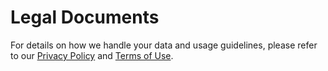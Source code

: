 # Legal Documents

For details on how we handle your data and usage guidelines, please refer to our [Privacy Policy](https://www.termsfeed.com/live/a8b6a663-608a-478d-9f75-505e88958756) and [Terms of Use](https://www.termsfeed.com/live/85341c44-8f7b-45af-a3c9-c991350c2e61).
